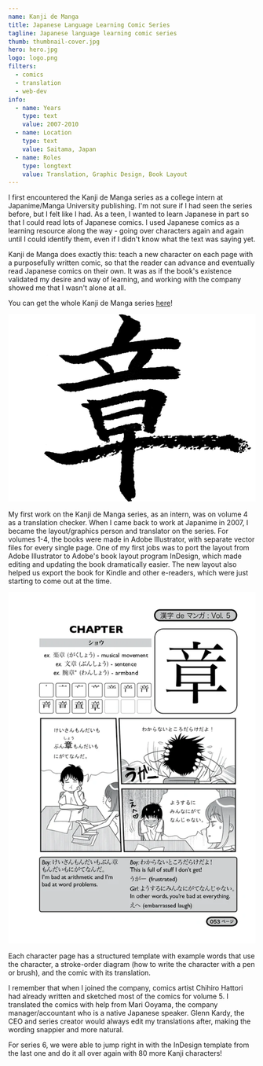 ```yaml
---
name: Kanji de Manga
title: Japanese Language Learning Comic Series
tagline: Japanese language learning comic series
thumb: thumbnail-cover.jpg
hero: hero.jpg
logo: logo.png
filters:
  - comics
  - translation
  - web-dev
info:
  - name: Years
    type: text
    value: 2007-2010
  - name: Location
    type: text
    value: Saitama, Japan
  - name: Roles
    type: longtext
    value: Translation, Graphic Design, Book Layout
---
```


I first encountered the Kanji de Manga series as a college intern at Japanime/Manga University publishing. I'm not sure if I had seen the series before, but I felt like I had. As a teen, I wanted to learn Japanese in part so that I could read lots of Japanese comics. I used Japanese comics as a learning resource along the way - going over characters again and again until I could identify them, even if I didn't know what the text was saying yet.

Kanji de Manga does exactly this: teach a new character on each page with a purposefully written comic, so that the reader can advance and eventually read Japanese comics on their own. It was as if the book's existence validated my desire and way of learning, and working with the company showed me that I wasn't alone at all.

You can get the whole Kanji de Manga series [here](https://www.howtodrawmanga.com/#booksandebooks)!

![The Kanji "Shou" 章 meaning chapter or unit of writing, written with an brush-pen](kanji-shou.png '@class[small] @widths[280, 560] @sizes[250px, (min-resolution: 2x) 500px]')

My first work on the Kanji de Manga series, as an intern, was on volume 4 as a translation checker. When I came back to work at Japanime in 2007, I became the layout/graphics person and translator on the series. For volumes 1-4, the books were made in Adobe Illustrator, with separate vector files for every single page. One of my first jobs was to port the layout from Adobe Illustrator to Adobe's book layout program InDesign, which made editing and updating the book dramatically easier. The new layout also helped us export the book for Kindle and other e-readers, which were just starting to come out at the time.

![Example page from the book "Kanji de Manga Volume 5". Page 53, going over the Kanji "shou" 章, meaning "Chapter"](kjdm5-shou.webp)

Each character page has a structured template with example words that use the character, a stroke-order diagram (how to write the character with a pen or brush), and the comic with its translation.

I remember that when I joined the company, comics artist Chihiro Hattori had already written and sketched most of the comics for volume 5. I translated the comics with help from Mari Ooyama, the company manager/accountant who is a native Japanese speaker. Glenn Kardy, the CEO and series creator would always edit my translations after, making the wording snappier and more natural.

For series 6, we were able to jump right in with the InDesign template from the last one and do it all over again with 80 more Kanji characters!
